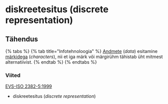# diskreetesitus (discrete representation)

## Tähendus

{% tabs %}
{% tab title="Infotehnoloogia" %}
[Andmete](andmed-data.md) (_data_) esitamine [märkidega](maerk-character.md) (_characters_), nii et iga märk või märgirühm tähistab üht mitmest alternatiivist.
{% endtab %}
{% endtabs %}

### Viited

[EVS-ISO 2382-5:1999](http://www.evs.ee/tooted/evs-iso-2382-5-1999)&#x20;

* diskreetesitus (_discrete representation_)
